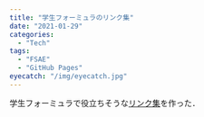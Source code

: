 ```yaml
---
title: "学生フォーミュラのリンク集"
date: "2021-01-29"
categories:
  - "Tech"
tags:
  - "FSAE"
  - "GitHub Pages"
eyecatch: "/img/eyecatch.jpg"
---
```


学生フォーミュラで役立ちそうな[リンク集](https://xxkizashi.github.io/FSAE_TO_WIN/)を作った．